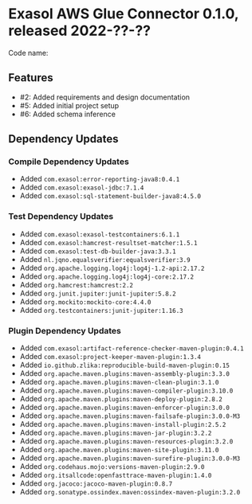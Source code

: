 # Exasol AWS Glue Connector 0.1.0, released 2022-??-??

Code name:

## Features

* #2: Added requirements and design documentation
* #5: Added initial project setup
* #6: Added schema inference

## Dependency Updates

### Compile Dependency Updates

* Added `com.exasol:error-reporting-java8:0.4.1`
* Added `com.exasol:exasol-jdbc:7.1.4`
* Added `com.exasol:sql-statement-builder-java8:4.5.0`

### Test Dependency Updates

* Added `com.exasol:exasol-testcontainers:6.1.1`
* Added `com.exasol:hamcrest-resultset-matcher:1.5.1`
* Added `com.exasol:test-db-builder-java:3.3.1`
* Added `nl.jqno.equalsverifier:equalsverifier:3.9`
* Added `org.apache.logging.log4j:log4j-1.2-api:2.17.2`
* Added `org.apache.logging.log4j:log4j-core:2.17.2`
* Added `org.hamcrest:hamcrest:2.2`
* Added `org.junit.jupiter:junit-jupiter:5.8.2`
* Added `org.mockito:mockito-core:4.4.0`
* Added `org.testcontainers:junit-jupiter:1.16.3`

### Plugin Dependency Updates

* Added `com.exasol:artifact-reference-checker-maven-plugin:0.4.1`
* Added `com.exasol:project-keeper-maven-plugin:1.3.4`
* Added `io.github.zlika:reproducible-build-maven-plugin:0.15`
* Added `org.apache.maven.plugins:maven-assembly-plugin:3.3.0`
* Added `org.apache.maven.plugins:maven-clean-plugin:3.1.0`
* Added `org.apache.maven.plugins:maven-compiler-plugin:3.10.0`
* Added `org.apache.maven.plugins:maven-deploy-plugin:2.8.2`
* Added `org.apache.maven.plugins:maven-enforcer-plugin:3.0.0`
* Added `org.apache.maven.plugins:maven-failsafe-plugin:3.0.0-M3`
* Added `org.apache.maven.plugins:maven-install-plugin:2.5.2`
* Added `org.apache.maven.plugins:maven-jar-plugin:3.2.2`
* Added `org.apache.maven.plugins:maven-resources-plugin:3.2.0`
* Added `org.apache.maven.plugins:maven-site-plugin:3.11.0`
* Added `org.apache.maven.plugins:maven-surefire-plugin:3.0.0-M3`
* Added `org.codehaus.mojo:versions-maven-plugin:2.9.0`
* Added `org.itsallcode:openfasttrace-maven-plugin:1.4.0`
* Added `org.jacoco:jacoco-maven-plugin:0.8.7`
* Added `org.sonatype.ossindex.maven:ossindex-maven-plugin:3.2.0`
